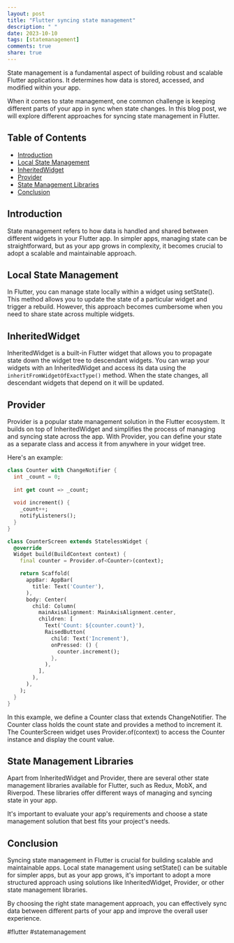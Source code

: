 ```yaml
---
layout: post
title: "Flutter syncing state management"
description: " "
date: 2023-10-10
tags: [statemanagement]
comments: true
share: true
---
```


State management is a fundamental aspect of building robust and scalable Flutter applications. It determines how data is stored, accessed, and modified within your app. 

When it comes to state management, one common challenge is keeping different parts of your app in sync when state changes. In this blog post, we will explore different approaches for syncing state management in Flutter.

## Table of Contents
- [Introduction](#introduction)
- [Local State Management](#local-state-management)
- [InheritedWidget](#inheritedwidget)
- [Provider](#provider)
- [State Management Libraries](#state-management-libraries)
- [Conclusion](#conclusion)

## Introduction

State management refers to how data is handled and shared between different widgets in your Flutter app. In simpler apps, managing state can be straightforward, but as your app grows in complexity, it becomes crucial to adopt a scalable and maintainable approach.

## Local State Management

In Flutter, you can manage state locally within a widget using setState(). This method allows you to update the state of a particular widget and trigger a rebuild. However, this approach becomes cumbersome when you need to share state across multiple widgets.

## InheritedWidget

InheritedWidget is a built-in Flutter widget that allows you to propagate state down the widget tree to descendant widgets. You can wrap your widgets with an InheritedWidget and access its data using the `inheritFromWidgetOfExactType()` method. When the state changes, all descendant widgets that depend on it will be updated.

## Provider

Provider is a popular state management solution in the Flutter ecosystem. It builds on top of InheritedWidget and simplifies the process of managing and syncing state across the app. With Provider, you can define your state as a separate class and access it from anywhere in your widget tree.

Here's an example:

```dart
class Counter with ChangeNotifier {
  int _count = 0;
  
  int get count => _count;
  
  void increment() {
    _count++;
    notifyListeners();
  }
}

class CounterScreen extends StatelessWidget {
  @override
  Widget build(BuildContext context) {
    final counter = Provider.of<Counter>(context);

    return Scaffold(
      appBar: AppBar(
        title: Text('Counter'),
      ),
      body: Center(
        child: Column(
          mainAxisAlignment: MainAxisAlignment.center,
          children: [
            Text('Count: ${counter.count}'),
            RaisedButton(
              child: Text('Increment'),
              onPressed: () {
                counter.increment();
              },
            ),
          ],
        ),
      ),
    );
  }
}
```

In this example, we define a Counter class that extends ChangeNotifier. The Counter class holds the count state and provides a method to increment it. The CounterScreen widget uses Provider.of<Counter>(context) to access the Counter instance and display the count value.

## State Management Libraries

Apart from InheritedWidget and Provider, there are several other state management libraries available for Flutter, such as Redux, MobX, and Riverpod. These libraries offer different ways of managing and syncing state in your app.

It's important to evaluate your app's requirements and choose a state management solution that best fits your project's needs.

## Conclusion

Syncing state management in Flutter is crucial for building scalable and maintainable apps. Local state management using setState() can be suitable for simpler apps, but as your app grows, it's important to adopt a more structured approach using solutions like InheritedWidget, Provider, or other state management libraries.

By choosing the right state management approach, you can effectively sync data between different parts of your app and improve the overall user experience.

#flutter #statemanagement